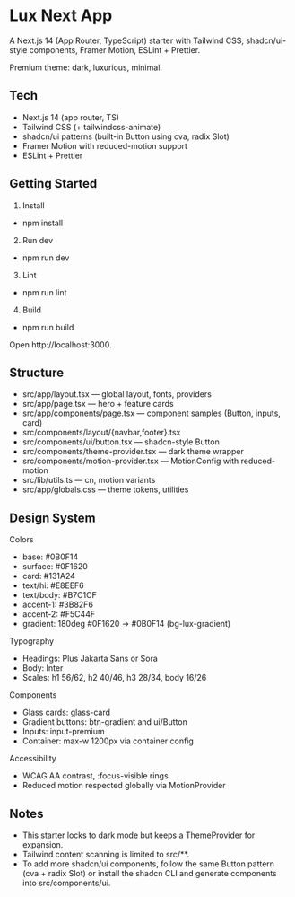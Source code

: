 # Lux Next App

A Next.js 14 (App Router, TypeScript) starter with Tailwind CSS, shadcn/ui-style components, Framer Motion, ESLint + Prettier.

Premium theme: dark, luxurious, minimal.

## Tech

- Next.js 14 (app router, TS)
- Tailwind CSS (+ tailwindcss-animate)
- shadcn/ui patterns (built-in Button using cva, radix Slot)
- Framer Motion with reduced-motion support
- ESLint + Prettier

## Getting Started

1) Install
- npm install
2) Run dev
- npm run dev
3) Lint
- npm run lint
4) Build
- npm run build

Open http://localhost:3000.

## Structure

- src/app/layout.tsx — global layout, fonts, providers
- src/app/page.tsx — hero + feature cards
- src/app/components/page.tsx — component samples (Button, inputs, card)
- src/components/layout/{navbar,footer}.tsx
- src/components/ui/button.tsx — shadcn-style Button
- src/components/theme-provider.tsx — dark theme wrapper
- src/components/motion-provider.tsx — MotionConfig with reduced-motion
- src/lib/utils.ts — cn, motion variants
- src/app/globals.css — theme tokens, utilities

## Design System

Colors
- base: #0B0F14
- surface: #0F1620
- card: #131A24
- text/hi: #E8EEF6
- text/body: #B7C1CF
- accent-1: #3B82F6
- accent-2: #F5C44F
- gradient: 180deg #0F1620 → #0B0F14 (bg-lux-gradient)

Typography
- Headings: Plus Jakarta Sans or Sora
- Body: Inter
- Scales: h1 56/62, h2 40/46, h3 28/34, body 16/26

Components
- Glass cards: glass-card
- Gradient buttons: btn-gradient and ui/Button
- Inputs: input-premium
- Container: max-w 1200px via container config

Accessibility
- WCAG AA contrast, :focus-visible rings
- Reduced motion respected globally via MotionProvider

## Notes

- This starter locks to dark mode but keeps a ThemeProvider for expansion.
- Tailwind content scanning is limited to src/**.
- To add more shadcn/ui components, follow the same Button pattern (cva + radix Slot) or install the shadcn CLI and generate components into src/components/ui.
